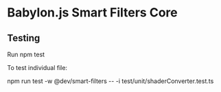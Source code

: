 # Babylon.js Smart Filters Core

## Testing

Run npm test

To test individual file:

npm run test -w @dev/smart-filters -- -i test/unit/shaderConverter.test.ts
